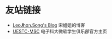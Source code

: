 # 友站链接

* [LeoJhon.Song's Blog](https://leojhonsong.github.io)
宋姐姐的博客
* [UESTC-MSC](https://uestc-msc.github.io/)
电子科大微软学生俱乐部官方主页